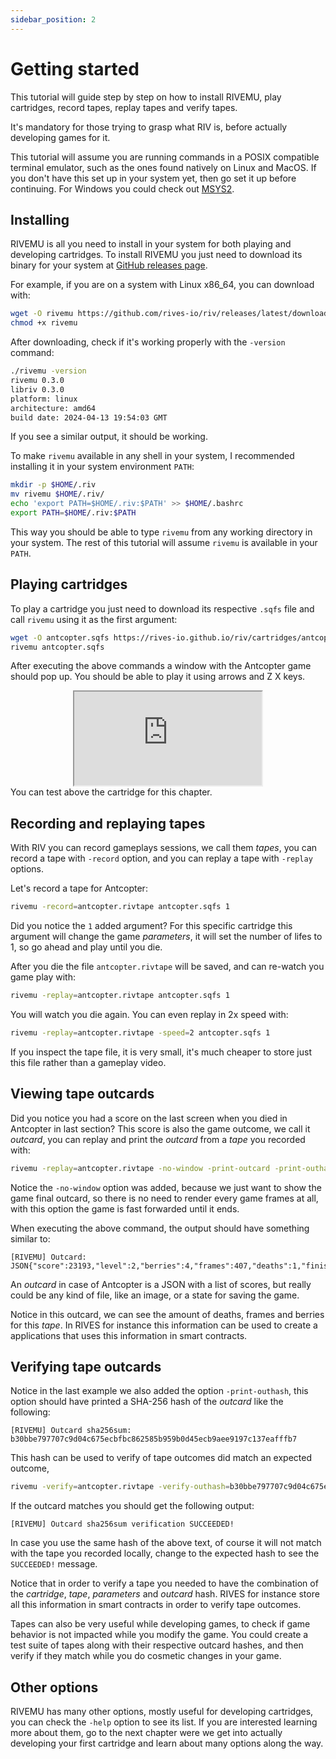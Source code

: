```yaml
---
sidebar_position: 2
---
```


# Getting started

This tutorial will guide step by step on how to install RIVEMU,
play cartridges, record tapes, replay tapes and verify tapes.

It's mandatory for those trying to grasp what RIV is,
before actually developing games for it.

This tutorial will assume you are running commands in a POSIX compatible terminal emulator, such as the ones found natively on Linux and MacOS.
If you don't have this set up in your system yet,
then go set it up before continuing.
For Windows you could check out [MSYS2](https://www.msys2.org/).

## Installing

RIVEMU is all you need to install in your system for both playing and developing cartridges.
To install RIVEMU you just need to download its binary for your system
at [GitHub releases page](https://github.com/rives-io/riv/releases/latest).

For example, if you are on a system with Linux x86_64, you can download with:

```sh
wget -O rivemu https://github.com/rives-io/riv/releases/latest/download/rivemu-linux-amd64
chmod +x rivemu
```

After downloading, check if it's working properly with the `-version` command:

```sh
./rivemu -version
rivemu 0.3.0
libriv 0.3.0
platform: linux
architecture: amd64
build date: 2024-04-13 19:54:03 GMT
```

If you see a similar output, it should be working.

To make `rivemu` available in any shell in your system,
I recommended installing it in your system environment `PATH`:

```sh
mkdir -p $HOME/.riv
mv rivemu $HOME/.riv/
echo 'export PATH=$HOME/.riv:$PATH' >> $HOME/.bashrc
export PATH=$HOME/.riv:$PATH
```

This way you should be able to type `rivemu` from any working directory in your system.
The rest of this tutorial will assume `rivemu` is available in your `PATH`.

## Playing cartridges

To play a cartridge you just need to download its respective `.sqfs` file
and call `rivemu` using it as the first argument:

```sh
wget -O antcopter.sqfs https://rives-io.github.io/riv/cartridges/antcopter.sqfs
rivemu antcopter.sqfs
```

After executing the above commands a window with the Antcopter game should pop up.
You should be able to play it using arrows and Z X keys.

<div align="center"><iframe src="https://emulator.rives.io/#simple=true&cartridge=https://raw.githubusercontent.com/edubart/cartridges/main/antcopter.sqfs" allowFullScreen className="rivemu-frame"></iframe></div>
You can test above the cartridge for this chapter.

## Recording and replaying tapes

With RIV you can record gameplays sessions, we call them *tapes*,
you can record a tape with `-record` option,
and you can replay a tape with `-replay` options.

Let's record a tape for Antcopter:

```sh
rivemu -record=antcopter.rivtape antcopter.sqfs 1
```

Did you notice the `1` added argument?
For this specific cartridge this argument will change the game *parameters*,
it will set the number of lifes to 1, so go ahead and play until you die.

After you die the file `antcopter.rivtape` will be saved,
and can re-watch you game play with:

```sh
rivemu -replay=antcopter.rivtape antcopter.sqfs 1
```

You will watch you die again.
You can even replay in 2x speed with:

```sh
rivemu -replay=antcopter.rivtape -speed=2 antcopter.sqfs 1
```

If you inspect the tape file, it is very small,
it's much cheaper to store just this file rather than a gameplay video.

## Viewing tape outcards

Did you notice you had a score on the last screen when you died in Antcopter in last section?
This score is also the game outcome, we call it *outcard*,
you can replay and print the *outcard* from a *tape* you recorded with:

```sh
rivemu -replay=antcopter.rivtape -no-window -print-outcard -print-outhash antcopter.sqfs 1
```

Notice the `-no-window` option was added,
because we just want to show the game final outcard,
so there is no need to render every game frames at all,
with this option the game is fast forwarded until it ends.

When executing the above command, the output should have something similar to:
```
[RIVEMU] Outcard:
JSON{"score":23193,"level":2,"berries":4,"frames":407,"deaths":1,"finished":true}
```

An *outcard* in case of Antcopter is a JSON with a list of scores,
but really could be any kind of file, like an image, or a state for saving the game.

Notice in this outcard, we can see the amount of deaths, frames and berries for this *tape*.
In RIVES for instance this information can be used to create a applications that uses
this information in smart contracts.

## Verifying tape outcards

Notice in the last example we also added the option `-print-outhash`,
this option should have printed a SHA-256 hash of the *outcard* like the following:

```
[RIVEMU] Outcard sha256sum:
b30bbe797707c9d04c675ecbfbc862585b959b0d45ecb9aee9197c137eafffb7
```

This hash can be used to verify of tape outcomes did match an expected outcome,

```sh
rivemu -verify=antcopter.rivtape -verify-outhash=b30bbe797707c9d04c675ecbfbc862585b959b0d45ecb9aee9197c137eafffb7 -no-window antcopter.sqfs 1
```

If the outcard matches you should get the following output:
```
[RIVEMU] Outcard sha256sum verification SUCCEEDED!
```

In case you use the same hash of the above text,
of course it will not match with the tape you recorded locally,
change to the expected hash to see the `SUCCEEDED!` message.

Notice that in order to verify a tape
you needed to have the combination of the *cartridge*, *tape*, *parameters* and *outcard* hash.
RIVES for instance store all this information in smart contracts in order to verify tape outcomes.

Tapes can also be very useful while developing games,
to check if game behavior is not impacted while you modify the game.
You could create a test suite of tapes along with their respective outcard hashes,
and then verify if they match while you do cosmetic changes in your game.

## Other options

RIVEMU has many other options, mostly useful for developing cartridges,
you can check the `-help` option to see its list.
If you are interested learning more about them,
go to the next chapter were we get into actually developing your first cartridge
and learn about many options along the way.
